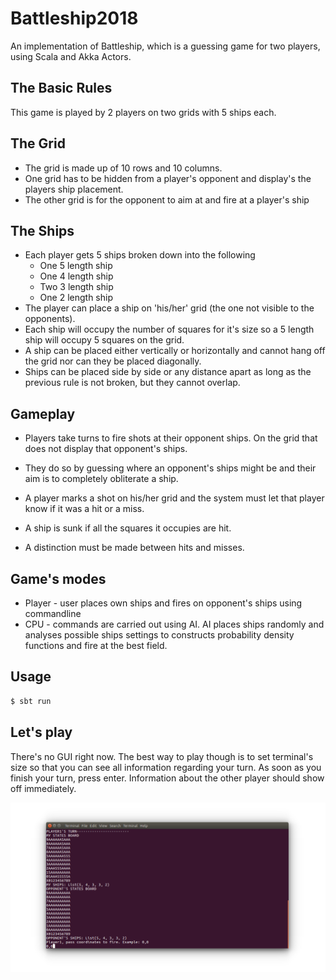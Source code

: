 Battleship2018 
===========================================================
An implementation of Battleship, which is a guessing game for two players, using Scala and Akka Actors.
## The Basic Rules
This game is played by 2 players on two grids with 5 ships each.

## The Grid
* The grid is made up of 10 rows and 10 columns.
* One grid has to be hidden from a player's opponent and display's the players ship placement.
* The other grid is for the opponent to aim at and fire at a player's ship

## The Ships
* Each player gets 5 ships broken down into the following
	* One 5 length ship
	* One 4 length ship
	* Two 3 length ship
	* One 2 length ship
* The player can place a ship on 'his/her' grid (the one not visible to the opponents).
* Each ship will occupy the number of squares for it's size so a 5 length ship will occupy 5 squares on the grid.
* A ship can be placed either vertically or horizontally and cannot hang off the grid nor can they be placed diagonally.
* Ships can be placed side by side or any distance apart as long as the previous rule is not broken, but they cannot overlap.

## Gameplay
* Players take turns to fire shots at their opponent ships. On the grid that does not display that opponent's ships.

* They do so by guessing where an opponent's ships might be and their aim is to completely obliterate a ship.

* A player marks a shot on his/her grid and the system must let that player know if it was a hit or a miss. 

* A ship is sunk if all the squares it occupies are hit.

* A distinction must be made between hits and misses.

## Game's modes
* Player - user places own ships and fires on opponent's ships using commandline 
* CPU - commands are carried out using AI. AI places ships randomly and analyses possible ships settings to constructs 
probability density functions and fire at the best field. 

## Usage

```sh
$ sbt run
```

## Let's play
There's no GUI right now.
The best way to play though is to set terminal's size so that you can see all information regarding your turn.
As soon as you finish your turn, press enter.
Information about the other player should show off immediately.


![](resources/Battleship2018Terminal.png)